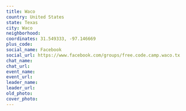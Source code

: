```yaml
---
title: Waco
country: United States
state: Texas
city: Waco
neighborhood: 
coordinates: 31.549333, -97.146669
plus_code:
social_name: Facebook
social_url: https://www.facebook.com/groups/free.code.camp.waco.tx
chat_name:
chat_url:
event_name:
event_url:
leader_name:
leader_url:
old_photo: 
cover_photo:
---
```

